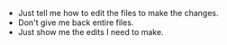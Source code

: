 - Just tell me how to edit the files to make the changes.
- Don't give me back entire files.
- Just show me the edits I need to make.

